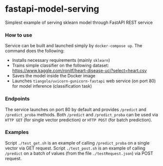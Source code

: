 # fastapi-model-serving
Simplest example of serving sklearn model through FastAPI REST service

### How to use
Service can be built and launched simply by `docker-compose up`. The command does the following:
- Installs necessary requirements (mainly `sklearn`)
- Trains simple classifier on the following dataset: https://www.kaggle.com/ronitf/heart-disease-uci?select=heart.csv
- Saves the model inside the Docker image
- Launches `tiangolo/uvicorn-gunicorn-fastapi` web service (on port 80) for model inference (classification task)

### Endpoints
The service launches on port 80 by default and provides `/predict` and `/predict_proba` methods.
Both `/predict` and `/predict_proba` can be used via `HTTP GET` (for single vector prediction) or `HTTP POST` (for batch prediction).

### Examples
Script `./test_get.sh` is an example of calling `/predict_proba` on a single vector via GET request.
Script `./test_post.sh` is an example of calling `/predict` on a batch of values (from the file `./testRequest.json`) via POST request.
